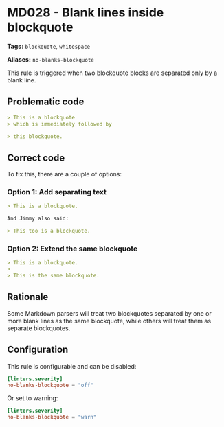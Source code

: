 # MD028 - Blank lines inside blockquote

**Tags:** `blockquote`, `whitespace`

**Aliases:** `no-blanks-blockquote`

This rule is triggered when two blockquote blocks are separated only by a blank line.

## Problematic code

```markdown
> This is a blockquote
> which is immediately followed by

> this blockquote.
```

## Correct code

To fix this, there are a couple of options:

### Option 1: Add separating text

```markdown
> This is a blockquote.

And Jimmy also said:

> This too is a blockquote.
```

### Option 2: Extend the same blockquote

```markdown
> This is a blockquote.
>
> This is the same blockquote.
```

## Rationale

Some Markdown parsers will treat two blockquotes separated by one or more blank lines as the same blockquote, while others will treat them as separate blockquotes.

## Configuration

This rule is configurable and can be disabled:

```toml
[linters.severity]
no-blanks-blockquote = "off"
```

Or set to warning:

```toml
[linters.severity]
no-blanks-blockquote = "warn"
```